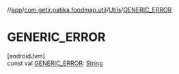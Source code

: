 //[app](../../../index.md)/[com.getir.patika.foodmap.util](../index.md)/[Utils](index.md)/[GENERIC_ERROR](-g-e-n-e-r-i-c_-e-r-r-o-r.md)

# GENERIC_ERROR

[androidJvm]\
const val [GENERIC_ERROR](-g-e-n-e-r-i-c_-e-r-r-o-r.md): [String](https://kotlinlang.org/api/latest/jvm/stdlib/kotlin/-string/index.html)
